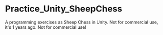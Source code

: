 # Practice_Unity_SheepChess
A programming exercises as Sheep Chess in Unity. Not for commercial use, it's 1 years ago. Not for commercial use!
